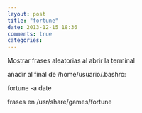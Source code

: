 ```yaml
---
layout: post
title: "fortune"
date: 2013-12-15 18:36
comments: true
categories: 
---
```

Mostrar frases aleatorias al abrir la terminal

añadir al final de /home/usuario/.bashrc:

fortune -a date

frases en /usr/share/games/fortune

